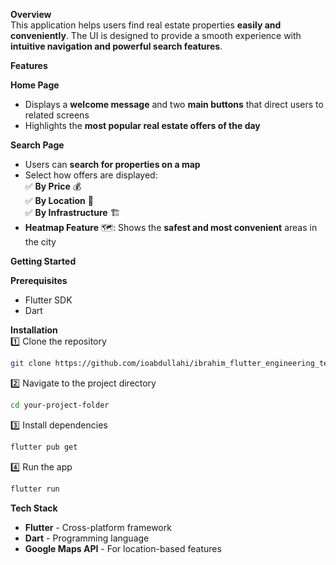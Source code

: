 **Overview**  
This application helps users find real estate properties **easily and conveniently**. The UI is designed to provide a smooth experience with **intuitive navigation and powerful search features**.  

**Features**  

**Home Page**  
- Displays a **welcome message** and two **main buttons** that direct users to related screens  
- Highlights the **most popular real estate offers of the day**  

**Search Page**  
- Users can **search for properties on a map**  
- Select how offers are displayed:  
  ✅ **By Price** 💰  
  ✅ **By Location** 📍  
  ✅ **By Infrastructure** 🏗️  
- **Heatmap Feature** 🗺️: Shows the **safest and most convenient** areas in the city  

**Getting Started**  

**Prerequisites**  
- Flutter SDK  
- Dart  

**Installation**  
1️⃣ Clone the repository  
```sh
git clone https://github.com/ioabdullahi/ibrahim_flutter_engineering_test.git
```  
2️⃣ Navigate to the project directory  
```sh
cd your-project-folder
```  
3️⃣ Install dependencies  
```sh
flutter pub get
```  
4️⃣ Run the app  
```sh
flutter run
```  

**Tech Stack**  
- **Flutter** - Cross-platform framework  
- **Dart** - Programming language  
- **Google Maps API** - For location-based features  
